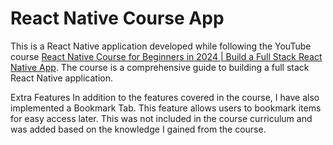# React Native Course App

This is a React Native application developed while following the YouTube course [React Native Course for Beginners in 2024 | Build a Full Stack React Native App](https://www.youtube.com/watch?v=ZBCUegTZF7M&ab_channel=JavaScriptMastery). The course is a comprehensive guide to building a full stack React Native application.

Extra Features
In addition to the features covered in the course, I have also implemented a Bookmark Tab. This feature allows users to bookmark items for easy access later. This was not included in the course curriculum and was added based on the knowledge I gained from the course.
